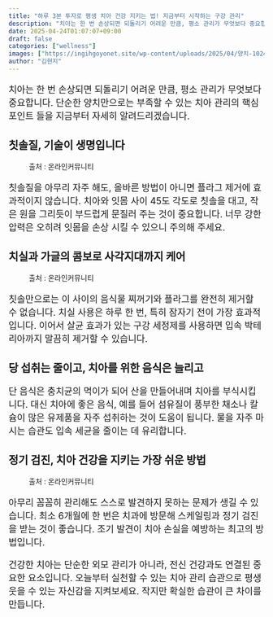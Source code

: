 ```yaml
---
title: "하루 3분 투자로 평생 치아 건강 지키는 법! 지금부터 시작하는 구강 관리"
description: "치아는 한 번 손상되면 되돌리기 어려운 만큼, 평소 관리가 무엇보다 중요합니다. 단순한 양치만으로는 부족할 수 있는 치아 관리의 핵심 포인트 들을 지금부터 자세히 알려드리겠습니다."
date: 2025-04-24T01:07:07+09:00
draft: false
categories: ["wellness"]
images: ["https://ingihgoyonet.site/wp-content/uploads/2025/04/양치-1024x683.png", "https://ingihgoyonet.site/wp-content/uploads/2025/04/가글-1024x683.png", "https://ingihgoyonet.site/wp-content/uploads/2025/04/치과검진-1024x683.png"]
author: "김현지"
---
```


<p style="font-size:18px">치아는 한 번 손상되면 되돌리기 어려운 만큼, 평소 관리가 무엇보다 중요합니다. 단순한 양치만으로는 부족할 수 있는 치아 관리의 핵심 포인트 들을 지금부터 자세히 알려드리겠습니다.</p> <h2 >칫솔질, 기술이 생명입니다</h2> <figure ><img src="https://ingihgoyonet.site/wp-content/uploads/2025/04/양치-1024x683.png" alt="" style="aspect-ratio:16/9;object-fit:cover"/><figcaption >출처 : 온라인커뮤니티</figcaption></figure> <p style="font-size:18px">칫솔질을 아무리 자주 해도, 올바른 방법이 아니면 플라그 제거에 효과적이지 않습니다. 치아와 잇몸 사이 45도 각도로 칫솔을 대고, 작은 원을 그리듯이 부드럽게 문질러 주는 것이 중요합니다. 너무 강한 압력은 오히려 잇몸을 손상 시킬 수 있으니 주의해 주세요.</p> <h2 >치실과 가글의 콤보로 사각지대까지 케어</h2> <figure ><img src="https://ingihgoyonet.site/wp-content/uploads/2025/04/가글-1024x683.png" alt="" style="aspect-ratio:16/9;object-fit:cover"/><figcaption >출처 : 온라인커뮤니티</figcaption></figure> <p style="font-size:18px">칫솔만으로는 이 사이의 음식물 찌꺼기와 플라그를 완전히 제거할 수 없습니다. 치실 사용은 하루 한 번, 특히 잠자기 전이 가장 효과적입니다. 이어서 살균 효과가 있는 구강 세정제를 사용하면 입속 박테리아까지 말끔히 제거할 수 있습니다.</p> <h2 >당 섭취는 줄이고, 치아를 위한 음식은 늘리고</h2> <p style="font-size:18px">단 음식은 충치균의 먹이가 되어 산을 만들어내며 치아를 부식시킵니다. 대신 치아에 좋은 음식, 예를 들어 섬유질이 풍부한 채소나 칼슘이 많은 유제품을 자주 섭취하는 것이 도움이 됩니다. 물을 자주 마시는 습관도 입속 세균을 줄이는 데 유리합니다.</p> <h2 >정기 검진, 치아 건강을 지키는 가장 쉬운 방법</h2> <figure ><img src="https://ingihgoyonet.site/wp-content/uploads/2025/04/치과검진-1024x683.png" alt="" style="aspect-ratio:16/9;object-fit:cover"/><figcaption >출처 : 온라인커뮤니티</figcaption></figure> <p style="font-size:18px">아무리 꼼꼼히 관리해도 스스로 발견하지 못하는 문제가 생길 수 있습니다. 최소 6개월에 한 번은 치과에 방문해 스케일링과 정기 검진을 받는 것이 좋습니다. 조기 발견이 치아 손실을 예방하는 최고의 방법입니다.</p> <p style="font-size:18px">건강한 치아는 단순한 외모 관리가 아니라, 전신 건강과도 연결된 중요한 요소입니다. 오늘부터 실천할 수 있는 치아 관리 습관으로 평생 웃을 수 있는 자신감을 지켜보세요. 작지만 확실한 습관이 큰 차이를 만듭니다.</p>